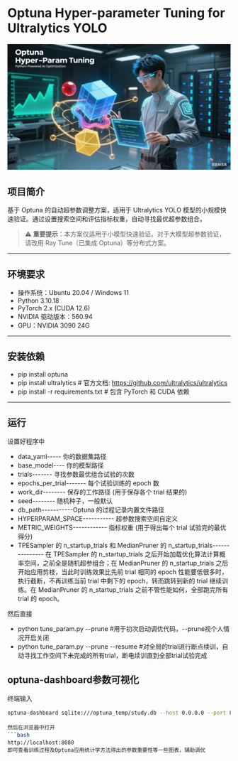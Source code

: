 # Optuna Hyper-parameter Tuning for Ultralytics YOLO

![Optuna Logo](https://github.com/beifenghu/Optuna_Hyper-param_Tuning/blob/main/111.png)  <!-- 替换为你的图片路径或URL -->

## 项目简介
基于 Optuna 的自动超参数调整方案，适用于 Ultralytics YOLO 模型的小规模快速验证。通过设置搜索空间和评估指标权重，自动寻找最优超参数组合。

> ⚠️ **重要提示**：本方案仅适用于小模型快速验证。对于大模型超参数验证，请改用 Ray Tune（已集成 Optuna）等分布式方案。

---

## 环境要求
- 操作系统：Ubuntu 20.04 / Windows 11
- Python 3.10.18
- PyTorch 2.x (CUDA 12.6)
- NVIDIA 驱动版本：560.94
- GPU：NVIDIA 3090 24G

---

## 安装依赖

- pip install optuna 
- pip install ultralytics  # 官方文档: https://github.com/ultralytics/ultralytics
- pip install -r requirements.txt  # 包含 PyTorch 和 CUDA 依赖

---

## 运行

设置好程序中

- data_yaml----- 你的数据集路径
- base_model---- 你的模型路径
- trials------- 寻找参数最优组合试验的次数
- epochs_per_trial------- 每个试验训练的 epoch 数
- work_dir-------- 保存的工作路径 (用于保存各个 trial 结果的)
- seed-------- 随机种子，一般默认
- db_path-----------Optuna 的过程记录内置文件路径
- HYPERPARAM_SPACE----------- 超参数搜索空间自定义
- METRIC_WEIGHTS------------ 指标权重 (用于得出每个 trial 试验完的最优得分)
- TPESampler 的 n_startup_trials 和 MedianPruner 的 n_startup_trials--------------- 在 TPESampler 的 n_startup_trials 之后开始加载优化算法计算概率空间，之前全是随机超参组合；在 MedianPruner 的 n_startup_trials 之后开始应用剪枝，当此时训练效果比先前 trial 相同的 epoch 性能要低很多时，执行截断，不再训练当前 trial 中剩下的 epoch，转而跳转到新的 trial 继续训练。在 MedianPruner 的 n_startup_trials 之前不管性能如何，全部跑完所有 trial 的 epoch。

然后直接
- python tune_param.py --prune  #用于初次启动调优代码，--prune视个人情况开启关闭
- python tune_param.py --prune --resume  #对全局的trial进行断点续训，自动寻找工作空间下未完成的所有trial，断电续训直到全部trial试验完成

## optuna-dashboard参数可视化

终端输入
```bash
optuna-dashboard sqlite:///optuna_temp/study.db --host 0.0.0.0 --port 8080

然后在浏览器中打开
```bash
http://localhost:8080
即可查看训练过程及Optuna应用统计学方法得出的参数重要性等一些图表，辅助调优
